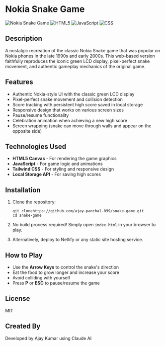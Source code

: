 # Nokia Snake Game

![Nokia Snake Game](https://img.shields.io/badge/Game-Nokia%20Snake-brightgreen)
![HTML5](https://img.shields.io/badge/HTML5-Canvas-orange)
![JavaScript](https://img.shields.io/badge/JavaScript-ES6-yellow)
![CSS](https://img.shields.io/badge/CSS-Tailwind-blue)

## Description

A nostalgic recreation of the classic Nokia Snake game that was popular on Nokia phones in the late 1990s and early 2000s. This web-based version faithfully reproduces the iconic green LCD display, pixel-perfect snake movement, and authentic gameplay mechanics of the original game.

## Features

- Authentic Nokia-style UI with the classic green LCD display
- Pixel-perfect snake movement and collision detection
- Score tracking with persistent high score saved in local storage
- Responsive design that works on various screen sizes
- Pause/resume functionality
- Celebration animation when achieving a new high score
- Screen wrapping (snake can move through walls and appear on the opposite side)

## Technologies Used

- **HTML5 Canvas** - For rendering the game graphics
- **JavaScript** - For game logic and animations
- **Tailwind CSS** - For styling and responsive design
- **Local Storage API** - For saving high scores

## Installation

1. Clone the repository:

   ```
   git clonehttps://github.com/ajay-panchal-099/snake-game.git
   cd snake-game
   ```

2. No build process required! Simply open `index.html` in your browser to play.

3. Alternatively, deploy to Netlify or any static site hosting service.

## How to Play

- Use the **Arrow Keys** to control the snake's direction
- Eat the food to grow longer and increase your score
- Avoid colliding with yourself
- Press **P** or **ESC** to pause/resume the game

## License

MIT

## Created By

Developed by Ajay Kumar using Claude AI
